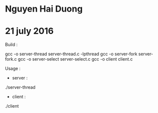 # Nguyen Hai Duong
# 21 july 2016

Build :

gcc -o server-thread server-thread.c -lpthread
gcc -o server-fork server-fork.c
gcc -o server-select server-select.c
gcc -o client client.c


Usage :

+ server :

./server-thread


+ client :

./client

